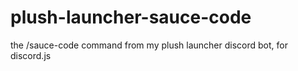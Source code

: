 # plush-launcher-sauce-code
the /sauce-code command from my plush launcher discord bot, for discord.js
